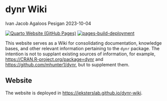 dynr Wiki
================
Ivan Jacob Agaloos Pesigan
2023-10-04

<!-- README.md is generated from .setup/readme/README.Rmd. Please edit that file -->
<!-- badges: start -->

[![Quarto Website (GitHub
Pages)](https://github.com/jeksterslab/dynr-wiki/actions/workflows/quarto-gh-pages.yml/badge.svg)](https://github.com/jeksterslab/dynr-wiki/actions/workflows/quarto-gh-pages.yml)
[![pages-build-deployment](https://github.com/jeksterslab/dynr-wiki/actions/workflows/pages/pages-build-deployment/badge.svg)](https://github.com/jeksterslab/dynr-wiki/actions/workflows/pages/pages-build-deployment)
<!-- badges: end -->

This website serves as a Wiki for consolidating documentation, knowledge
bases, and other relevant information pertaining to the `dynr` package.
The intention is not to supplant existing sources of information, for
example, <https://CRAN.R-project.org/package=dynr> and
<https://github.com/mhunter1/dynr>, but to supplement them.

## Website

The website is deployed in <https://jeksterslab.github.io/dynr-wiki>.
